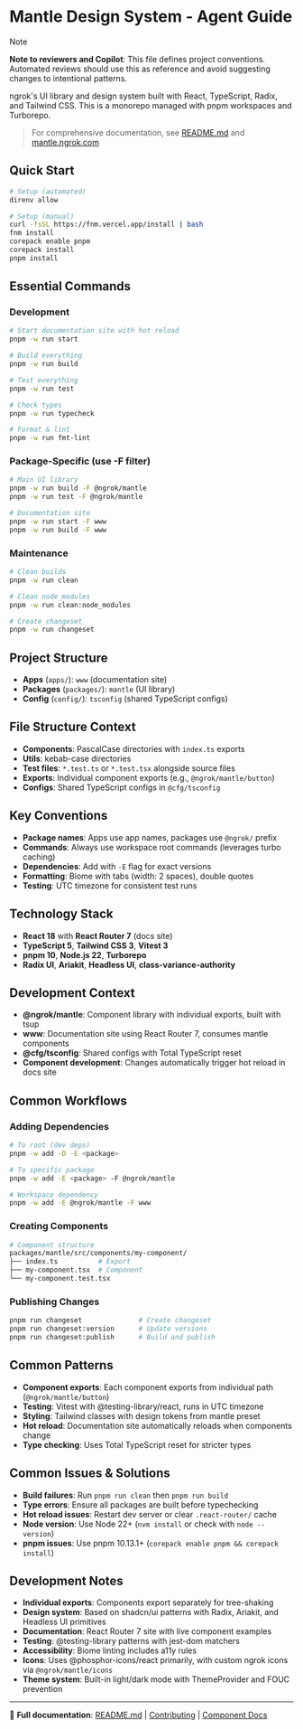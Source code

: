 # Mantle Design System - Agent Guide

> [!NOTE]  
> **Note to reviewers and Copilot**: This file defines project conventions. Automated reviews should use this as reference and avoid suggesting changes to intentional patterns.

ngrok's UI library and design system built with React, TypeScript, Radix, and Tailwind CSS. This is a monorepo managed with pnpm workspaces and Turborepo.

> For comprehensive documentation, see [README.md](./README.md) and [mantle.ngrok.com](https://mantle.ngrok.com)

## Quick Start

```bash
# Setup (automated)
direnv allow

# Setup (manual)
curl -fsSL https://fnm.vercel.app/install | bash
fnm install
corepack enable pnpm
corepack install
pnpm install
```

## Essential Commands

### Development

```bash
# Start documentation site with hot reload
pnpm -w run start

# Build everything
pnpm -w run build

# Test everything
pnpm -w run test

# Check types
pnpm -w run typecheck

# Format & lint
pnpm -w run fmt-lint
```

### Package-Specific (use -F filter)

```bash
# Main UI library
pnpm -w run build -F @ngrok/mantle
pnpm -w run test -F @ngrok/mantle

# Documentation site
pnpm -w run start -F www
pnpm -w run build -F www
```

### Maintenance

```bash
# Clean builds
pnpm -w run clean

# Clean node_modules
pnpm -w run clean:node_modules

# Create changeset
pnpm -w run changeset
```

## Project Structure

- **Apps** (`apps/`): `www` (documentation site)
- **Packages** (`packages/`): `mantle` (UI library)
- **Config** (`config/`): `tsconfig` (shared TypeScript configs)

## File Structure Context

- **Components**: PascalCase directories with `index.ts` exports
- **Utils**: kebab-case directories
- **Test files**: `*.test.ts` or `*.test.tsx` alongside source files
- **Exports**: Individual component exports (e.g., `@ngrok/mantle/button`)
- **Configs**: Shared TypeScript configs in `@cfg/tsconfig`

## Key Conventions

- **Package names**: Apps use app names, packages use `@ngrok/` prefix
- **Commands**: Always use workspace root commands (leverages turbo caching)
- **Dependencies**: Add with `-E` flag for exact versions
- **Formatting**: Biome with tabs (width: 2 spaces), double quotes
- **Testing**: UTC timezone for consistent test runs

## Technology Stack

- **React 18** with **React Router 7** (docs site)
- **TypeScript 5**, **Tailwind CSS 3**, **Vitest 3**
- **pnpm 10**, **Node.js 22**, **Turborepo**
- **Radix UI**, **Ariakit**, **Headless UI**, **class-variance-authority**

## Development Context

- **@ngrok/mantle**: Component library with individual exports, built with tsup
- **www**: Documentation site using React Router 7, consumes mantle components
- **@cfg/tsconfig**: Shared configs with Total TypeScript reset
- **Component development**: Changes automatically trigger hot reload in docs site

## Common Workflows

### Adding Dependencies

```bash
# To root (dev deps)
pnpm -w add -D -E <package>

# To specific package
pnpm -w add -E <package> -F @ngrok/mantle

# Workspace dependency
pnpm -w add -E @ngrok/mantle -F www
```

### Creating Components

```bash
# Component structure
packages/mantle/src/components/my-component/
├── index.ts          # Export
├── my-component.tsx  # Component
└── my-component.test.tsx
```

### Publishing Changes

```bash
pnpm run changeset              # Create changeset
pnpm run changeset:version      # Update versions
pnpm run changeset:publish      # Build and publish
```

## Common Patterns

- **Component exports**: Each component exports from individual path (`@ngrok/mantle/button`)
- **Testing**: Vitest with @testing-library/react, runs in UTC timezone
- **Styling**: Tailwind classes with design tokens from mantle preset
- **Hot reload**: Documentation site automatically reloads when components change
- **Type checking**: Uses Total TypeScript reset for stricter types

## Common Issues & Solutions

- **Build failures**: Run `pnpm run clean` then `pnpm run build`
- **Type errors**: Ensure all packages are built before typechecking
- **Hot reload issues**: Restart dev server or clear `.react-router/` cache
- **Node version**: Use Node 22+ (`nvm install` or check with `node --version`)
- **pnpm issues**: Use pnpm 10.13.1+ (`corepack enable pnpm && corepack install`)

## Development Notes

- **Individual exports**: Components export separately for tree-shaking
- **Design system**: Based on shadcn/ui patterns with Radix, Ariakit, and Headless UI primitives
- **Documentation**: React Router 7 site with live component examples
- **Testing**: @testing-library patterns with jest-dom matchers
- **Accessibility**: Biome linting includes a11y rules
- **Icons**: Uses @phosphor-icons/react primarily, with custom ngrok icons via `@ngrok/mantle/icons`
- **Theme system**: Built-in light/dark mode with ThemeProvider and FOUC prevention

---

📖 **Full documentation**: [README.md](./README.md) | [Contributing](./CONTRIBUTING.md) | [Component Docs](https://mantle.ngrok.com)
